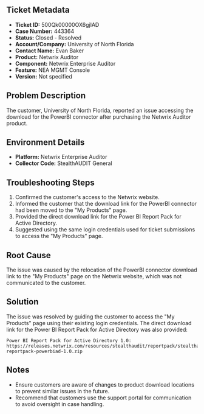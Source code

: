 ## Ticket Metadata
- **Ticket ID:** 500Qk00000OX6gjIAD
- **Case Number:** 443364
- **Status:** Closed - Resolved
- **Account/Company:** University of North Florida
- **Contact Name:** Evan Baker
- **Product:** Netwrix Auditor
- **Component:** Netwrix Enterprise Auditor
- **Feature:** NEA MGMT Console
- **Version:** Not specified

## Problem Description
The customer, University of North Florida, reported an issue accessing the download for the PowerBI connector after purchasing the Netwrix Auditor product.

## Environment Details
- **Platform:** Netwrix Enterprise Auditor
- **Collector Code:** StealthAUDIT General

## Troubleshooting Steps
1. Confirmed the customer's access to the Netwrix website.
2. Informed the customer that the download link for the PowerBI connector had been moved to the "My Products" page.
3. Provided the direct download link for the Power BI Report Pack for Active Directory.
4. Suggested using the same login credentials used for ticket submissions to access the "My Products" page.

## Root Cause
The issue was caused by the relocation of the PowerBI connector download link to the "My Products" page on the Netwrix website, which was not communicated to the customer.

## Solution
The issue was resolved by guiding the customer to access the "My Products" page using their existing login credentials. The direct download link for the Power BI Report Pack for Active Directory was also provided:
```
Power BI Report Pack for Active Directory 1.0: https://releases.netwrix.com/resources/stealthaudit/reportpack/stealthaudit-reportpack-powerbiad-1.0.zip
```

## Notes
- Ensure customers are aware of changes to product download locations to prevent similar issues in the future.
- Recommend that customers use the support portal for communication to avoid oversight in case handling.